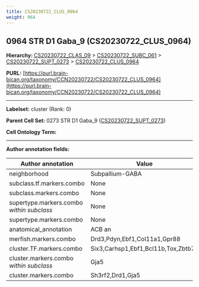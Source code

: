 ```yaml
---
title: CS20230722_CLUS_0964
weight: 964
---
```

## 0964 STR D1 Gaba_9 (CS20230722_CLUS_0964)
<b>Hierarchy: </b>
[CS20230722_CLAS_09](../CS20230722_CLAS_09) >
[CS20230722_SUBC_061](../CS20230722_SUBC_061) >
[CS20230722_SUPT_0273](../CS20230722_SUPT_0273) >
[CS20230722_CLUS_0964](../CS20230722_CLUS_0964)

**PURL:** [https://purl.brain-bican.org/taxonomy/CCN20230722/CS20230722_CLUS_0964](https://purl.brain-bican.org/taxonomy/CCN20230722/CS20230722_CLUS_0964)

---


**Labelset:** cluster (Rank: 0)

**Parent Cell Set:** 0273 STR D1 Gaba_9 ([CS20230722_SUPT_0273](../CS20230722_SUPT_0273))



**Cell Ontology Term:** 

[MARKER GENES.]: #


---

[TRANSFERRED ANNOTATIONS.]: #


[AUTHOR ANNOTATION FIELDS.]: #


**Author annotation fields:**

| Author annotation | Value |
|-------------------|-------|
|neighborhood|Subpallium-GABA|
|subclass.tf.markers.combo|None|
|subclass.markers.combo|None|
|supertype.markers.combo _within subclass_|None|
|supertype.markers.combo|None|
|anatomical_annotation|ACB an|
|merfish.markers.combo|Drd3,Pdyn,Ebf1,Col11a1,Gpr88|
|cluster.TF.markers.combo|Six3,Carhsp1,Ebf1,Bcl11b,Tox,Zbtb7c|
|cluster.markers.combo _within subclass_|Gja5|
|cluster.markers.combo|Sh3rf2,Drd1,Gja5|
